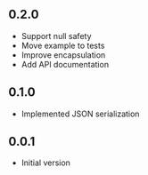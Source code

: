 ## 0.2.0

- Support null safety
- Move example to tests
- Improve encapsulation
- Add API documentation

## 0.1.0

- Implemented JSON serialization

## 0.0.1

- Initial version
